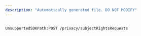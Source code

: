 ```yaml
---
description: "Automatically generated file. DO NOT MODIFY"
---
```


```powershellv2

UnsupportedSDKPath:POST /privacy/subjectRightsRequests

```
